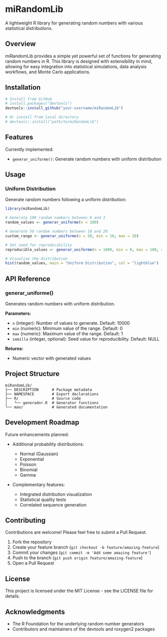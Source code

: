 # miRandomLib

A lightweight R library for generating random numbers with various statistical distributions.

## Overview

miRandomLib provides a simple yet powerful set of functions for generating random numbers in R. This library is designed with extensibility in mind, allowing for easy integration into statistical simulations, data analysis workflows, and Monte Carlo applications.

## Installation

```r
# Install from GitHub
# install.packages("devtools")
devtools::install_github("your-username/miRandomLib")

# Or install from local directory
# devtools::install("path/to/miRandomLib")
```

## Features

Currently implemented:

- `generar_uniforme()`: Generate random numbers with uniform distribution

## Usage

### Uniform Distribution

Generate random numbers following a uniform distribution:

```r
library(miRandomLib)

# Generate 100 random numbers between 0 and 1
random_values <- generar_uniforme(n = 100)

# Generate 50 random numbers between 10 and 20
custom_range <- generar_uniforme(n = 50, min = 10, max = 20)

# Set seed for reproducibility
reproducible_values <- generar_uniforme(n = 1000, min = 0, max = 100, semilla = 123)

# Visualize the distribution
hist(random_values, main = "Uniform Distribution", col = "lightblue")
```

## API Reference

### generar_uniforme()

Generates random numbers with uniform distribution.

**Parameters:**
- `n` (integer): Number of values to generate. Default: 10000
- `min` (numeric): Minimum value of the range. Default: 0
- `max` (numeric): Maximum value of the range. Default: 1
- `semilla` (integer, optional): Seed value for reproducibility. Default: NULL

**Returns:**
- Numeric vector with generated values

## Project Structure

```
miRandomLib/
├── DESCRIPTION      # Package metadata
├── NAMESPACE        # Export declarations
├── R/               # Source code
│   └── generador.R  # Generator functions
└── man/             # Generated documentation
```

## Development Roadmap

Future enhancements planned:

- Additional probability distributions:
  - Normal (Gaussian)
  - Exponential
  - Poisson
  - Binomial
  - Gamma

- Complementary features:
  - Integrated distribution visualization
  - Statistical quality tests
  - Correlated sequence generation

## Contributing

Contributions are welcome! Please feel free to submit a Pull Request.

1. Fork the repository
2. Create your feature branch (`git checkout -b feature/amazing-feature`)
3. Commit your changes (`git commit -m 'Add some amazing feature'`)
4. Push to the branch (`git push origin feature/amazing-feature`)
5. Open a Pull Request

## License

This project is licensed under the MIT License - see the LICENSE file for details.

## Acknowledgments

- The R Foundation for the underlying random number generators
- Contributors and maintainers of the devtools and roxygen2 packages
